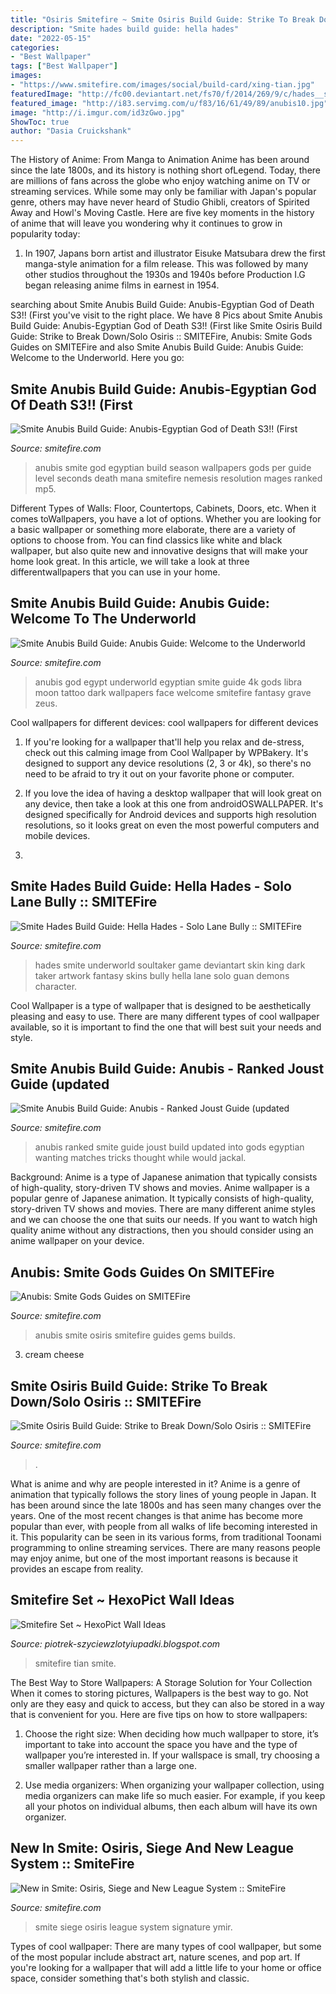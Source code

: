 ```yaml
---
title: "Osiris Smitefire ~ Smite Osiris Build Guide: Strike To Break Down/solo Osiris :: Smitefire"
description: "Smite hades build guide: hella hades"
date: "2022-05-15"
categories:
- "Best Wallpaper"
tags: ["Best Wallpaper"]
images:
- "https://www.smitefire.com/images/social/build-card/xing-tian.jpg"
featuredImage: "http://fc00.deviantart.net/fs70/f/2014/269/9/c/hades__soultaker_by_kala_a-d80mocn.png"
featured_image: "http://i83.servimg.com/u/f83/16/61/49/89/anubis10.jpg"
image: "http://i.imgur.com/id3zGwo.jpg"
ShowToc: true
author: "Dasia Cruickshank"
---
```



The History of Anime: From Manga to Animation
Anime has been around since the late 1800s, and its history is nothing short ofLegend. Today, there are millions of fans across the globe who enjoy watching anime on TV or streaming services. While some may only be familiar with Japan's popular genre, others may have never heard of Studio Ghibli, creators of Spirited Away and Howl's Moving Castle. Here are five key moments in the history of anime that will leave you wondering why it continues to grow in popularity today:
1) In 1907, Japans born artist and illustrator Eisuke Matsubara drew the first manga-style animation for a film release. This was followed by many other studios throughout the 1930s and 1940s before Production I.G began releasing anime films in earnest in 1954.

	

		
searching about Smite Anubis Build Guide: Anubis-Egyptian God of Death S3!! (First you've visit to the right place. We have 8 Pics about Smite Anubis Build Guide: Anubis-Egyptian God of Death S3!! (First like Smite Osiris Build Guide: Strike to Break Down/Solo Osiris :: SMITEFire, Anubis: Smite Gods Guides on SMITEFire and also Smite Anubis Build Guide: Anubis Guide: Welcome to the Underworld. Here you go:
		
    
## Smite Anubis Build Guide: Anubis-Egyptian God Of Death S3!! (First

<img loading=lazy src="http://i.imgur.com/id3zGwo.jpg" onerror="this.onerror=null;this.src='https://tse3.mm.bing.net/th?id=OIP.fLpKltv7BW1Qd6opdjzmaAHaEK&amp;pid=15.1';" alt="Smite Anubis Build Guide: Anubis-Egyptian God of Death S3!! (First">

_Source: smitefire.com_

>anubis smite god egyptian build season wallpapers gods per guide level seconds death mana smitefire nemesis resolution mages ranked mp5. 

	

Different Types of Walls: Floor, Countertops, Cabinets, Doors, etc.
When it comes toWallpapers, you have a lot of options. Whether you are looking for a basic wallpaper or something more elaborate, there are a variety of options to choose from. You can find classics like white and black wallpaper, but also quite new and innovative designs that will make your home look great. In this article, we will take a look at three differentwallpapers that you can use in your home.

    
## Smite Anubis Build Guide: Anubis Guide: Welcome To The Underworld

<img loading=lazy src="http://i83.servimg.com/u/f83/16/61/49/89/anubis10.jpg" onerror="this.onerror=null;this.src='https://tse4.mm.bing.net/th?id=OIP.vCFdNA3A8nWxGyxPJMl5fQHaEB&amp;pid=15.1';" alt="Smite Anubis Build Guide: Anubis Guide: Welcome to the Underworld">

_Source: smitefire.com_

>anubis god egypt underworld egyptian smite guide 4k gods libra moon tattoo dark wallpapers face welcome smitefire fantasy grave zeus. 

	

Cool wallpapers for different devices:
cool wallpapers for different devices 

1. If you're looking for a wallpaper that'll help you relax and de-stress, check out this calming image from Cool Wallpaper by WPBakery. It's designed to support any device resolutions (2, 3 or 4k), so there's no need to be afraid to try it out on your favorite phone or computer.

2. If you love the idea of having a desktop wallpaper that will look great on any device, then take a look at this one from androidOSWALLPAPER. It's designed specifically for Android devices and supports high resolution resolutions, so it looks great on even the most powerful computers and mobile devices.

3.

    
## Smite Hades Build Guide: Hella Hades - Solo Lane Bully :: SMITEFire

<img loading=lazy src="http://fc00.deviantart.net/fs70/f/2014/269/9/c/hades__soultaker_by_kala_a-d80mocn.png" onerror="this.onerror=null;this.src='https://tse1.mm.bing.net/th?id=OIP.ZOWpuHZmRYD9mVXrq7QbfQHaJ4&amp;pid=15.1';" alt="Smite Hades Build Guide: Hella Hades - Solo Lane Bully :: SMITEFire">

_Source: smitefire.com_

>hades smite underworld soultaker game deviantart skin king dark taker artwork fantasy skins bully hella lane solo guan demons character. 

	

Cool Wallpaper is a type of wallpaper that is designed to be aesthetically pleasing and easy to use. There are many different types of cool wallpaper available, so it is important to find the one that will best suit your needs and style.

    
## Smite Anubis Build Guide: Anubis - Ranked Joust Guide (updated

<img loading=lazy src="http://i.imgur.com/fL9PrNv.png" onerror="this.onerror=null;this.src='https://tse3.mm.bing.net/th?id=OIP.ccUnMqrvQsTUVbsCtwEhSAAAAA&amp;pid=15.1';" alt="Smite Anubis Build Guide: Anubis - Ranked Joust Guide (updated">

_Source: smitefire.com_

>anubis ranked smite guide joust build updated into gods egyptian wanting matches tricks thought while would jackal. 

	

Background: Anime is a type of Japanese animation that typically consists of high-quality, story-driven TV shows and movies.
Anime wallpaper is a popular genre of Japanese animation. It typically consists of high-quality, story-driven TV shows and movies. There are many different anime styles and we can choose the one that suits our needs. If you want to watch high quality anime without any distractions, then you should consider using an anime wallpaper on your device.

    
## Anubis: Smite Gods Guides On SMITEFire

<img loading=lazy src="http://www.smitefire.com/images/gems.png" onerror="this.onerror=null;this.src='https://tse3.mm.bing.net/th?id=OIP.8BnFg2ldlbggQZeBziERYwAAAA&amp;pid=15.1';" alt="Anubis: Smite Gods Guides on SMITEFire">

_Source: smitefire.com_

>anubis smite osiris smitefire guides gems builds. 

	

3. cream cheese 

    
## Smite Osiris Build Guide: Strike To Break Down/Solo Osiris :: SMITEFire

<img loading=lazy src="http://s4.picofile.com/file/8287632050/Osíris_2.png" onerror="this.onerror=null;this.src='https://tse4.mm.bing.net/th?id=OIP.KeOP08k3WYw-egfg28RHxgHaFd&amp;pid=15.1';" alt="Smite Osiris Build Guide: Strike to Break Down/Solo Osiris :: SMITEFire">

_Source: smitefire.com_

>. 

	

What is anime and why are people interested in it?
Anime is a genre of animation that typically follows the story lines of young people in Japan. It has been around since the late 1800s and has seen many changes over the years. One of the most recent changes is that anime has become more popular than ever, with people from all walks of life becoming interested in it. This popularity can be seen in its various forms, from traditional Toonami programming to online streaming services. There are many reasons people may enjoy anime, but one of the most important reasons is because it provides an escape from reality.

    
## Smitefire Set ~ HexoPict Wall Ideas

<img loading=lazy src="https://www.smitefire.com/images/social/build-card/xing-tian.jpg" onerror="this.onerror=null;this.src='https://tse3.mm.bing.net/th?id=OIP.OMOTGe6-kOiQbQP92rgrxAHaDt&amp;pid=15.1';" alt="Smitefire Set ~ HexoPict Wall Ideas">

_Source: piotrek-szyciewzlotyiupadki.blogspot.com_

>smitefire tian smite. 

	

The Best Way to Store Wallpapers: A Storage Solution for Your Collection
When it comes to storing pictures, Wallpapers is the best way to go. Not only are they easy and quick to access, but they can also be stored in a way that is convenient for you. Here are five tips on how to store wallpapers:
1) Choose the right size: When deciding how much wallpaper to store, it’s important to take into account the space you have and the type of wallpaper you’re interested in. If your wallspace is small, try choosing a smaller wallpaper rather than a large one.

2) Use media organizers: When organizing your wallpaper collection, using media organizers can make life so much easier. For example, if you keep all your photos on individual albums, then each album will have its own organizer.

    
## New In Smite: Osiris, Siege And New League System :: SmiteFire

<img loading=lazy src="https://i.imgur.com/9DYjazV.jpg" onerror="this.onerror=null;this.src='https://tse4.mm.bing.net/th?id=OIP.J8SJwS_5tH5Sdyv6jfAtxgHaDT&amp;pid=15.1';" alt="New in Smite: Osiris, Siege and New League System :: SmiteFire">

_Source: smitefire.com_

>smite siege osiris league system signature ymir. 

	

Types of cool wallpaper:
There are many types of cool wallpaper, but some of the most popular include abstract art, nature scenes, and pop art. If you're looking for a wallpaper that will add a little life to your home or office space, consider something that's both stylish and classic.


